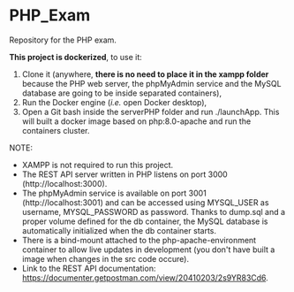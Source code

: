 # PHP_Exam
Repository for the PHP exam. 

**This project is dockerized**, to use it:
1) Clone it (anywhere, **there is no need to place it in the xampp folder** because the PHP web server, the phpMyAdmin service and the MySQL database are going to be inside separated containers),
2) Run the Docker engine (*i.e.* open Docker desktop),
3) Open a Git bash inside the serverPHP folder and run ./launchApp. This will built a docker image based on php:8.0-apache and run the containers cluster.

NOTE:
* XAMPP is not required to run this project.
* The REST API server written in PHP listens on port 3000 (http://localhost:3000).
* The phpMyAdmin service is available on port 3001 (http://localhost:3001) and can be accessed using MYSQL_USER as username, MYSQL_PASSWORD as password. Thanks to dump.sql and a proper volume defined for the db container, the MySQL database is automatically initialized when the db container starts.
* There is a bind-mount attached to the php-apache-environment container to allow live updates in development (you don't have built a image when changes in the src code occure).
* Link to the REST API documentation: https://documenter.getpostman.com/view/20410203/2s9YR83Cd6.
